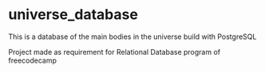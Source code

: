 # universe_database
This is a database of the main bodies in the universe build with PostgreSQL

Project made as requirement for Relational Database program of freecodecamp
